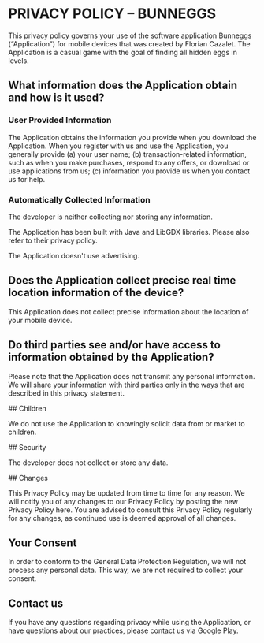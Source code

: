 # PRIVACY POLICY – BUNNEGGS

This privacy policy governs your use of the software application Bunneggs (“Application”) for mobile devices that was created by Florian Cazalet.
The Application is a casual game with the goal of finding all hidden eggs in levels.

## What information does the Application obtain and how is it used?

### User Provided Information

The Application obtains the information you provide when you download the Application. When you register with us and use the Application, you generally provide (a) your user name; (b) transaction-related information, such as when you make purchases, respond to any offers, or download or use applications from us; (c) information you provide us when you contact us for help.

### Automatically Collected Information 

The developer is neither collecting nor storing any information.

The Application has been built with Java and LibGDX libraries. Please also refer to their privacy policy.

The Application doesn't use advertising.

## Does the Application collect precise real time location information of the device?

This Application does not collect precise information about the location of your mobile device.

## Do third parties see and/or have access to information obtained by the Application?

Please note that the Application does not transmit any personal information. We will share your information with third parties only in the ways that are described in this privacy statement.  

## Children

We do not use the Application to knowingly solicit data from or market to children.

## Security

The developer does not collect or store any data.

## Changes

This Privacy Policy may be updated from time to time for any reason. We will notify you of any changes to our Privacy Policy by posting the new Privacy Policy here. You are advised to consult this Privacy Policy regularly for any changes, as continued use is deemed approval of all changes.

## Your Consent

In order to conform to the General Data Protection Regulation, we will not process any personal data. This way, we are not required to collect your consent.

## Contact us

If you have any questions regarding privacy while using the Application, or have questions about our practices, please contact us via Google Play.

